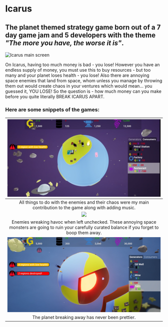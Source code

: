# Icarus
## The planet themed strategy game born out of a 7 day game jam and 5 developers with the theme <em>"The more you have, the worse it is"</em>.

![Icarus main screen](https://github.com/SharonGomez/icarus-game/blob/main/Demos/main-menu.gif)


On Icarus, having too much money is bad - you lose! However you have an endless supply of money, you must use this to buy resources - but too many and your planet loses health - you lose!
Also there are annoying space enemies that land from space, whom unless you manage by throwing them out would create chaos in your ventures which would mean... you guessed it, YOU LOSE! 
So the question is - how much money can you make before you quite literally BREAK ICARUS APART.

### Here are some snippets of the games:

|![Enemies Havoc](https://github.com/SharonGomez/icarus-game/blob/main/Demos/enemies-havoc.png)|
|:--:|
|All things to do with the enemies and their chaos were my main contribution to the game along with adding music.|
|<img src="https://github.com/SharonGomez/icarus-game/blob/main/Demos/enemies-havoc.gif" max-width="900px" height="auto"/>|
|Enemies wreaking havoc when left unchecked. These annoying space monsters are going to ruin your carefully curated balance if you forget to boop them away.|
|![Enemies Havoc](https://github.com/SharonGomez/icarus-game/blob/main/Demos/earthnostay.png)|
|The planet breaking away has never been prettier.|



